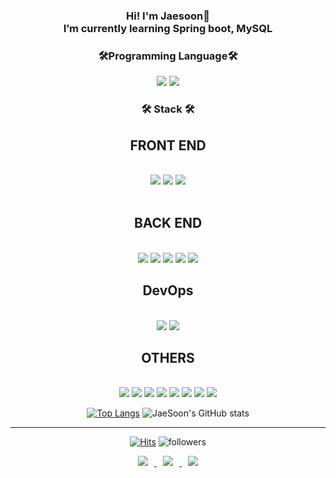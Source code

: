 
<h3 align="center"><b>Hi! I'm Jaesoon👋</b><br>
I’m currently learning Spring boot, MySQL<br>
</h3>

<h3 align="center"><b>🛠Programming Language🛠</b></h3>
<p align="center">
  <img src="https://img.shields.io/badge/python-3776AB?style=for-the-badge&logo=Python&logoColor=white"> 
  <img src="https://img.shields.io/badge/java-007396?style=for-the-badge&logo=java&logoColor=white"> 
</p>

<h3 align="center"><b>🛠 Stack 🛠</b></h3>
<p align="center">
  <div align="center">
    <h2 align="center">FRONT END</h2><br>
    <img src="https://img.shields.io/badge/html5-E34F26?style=for-the-badge&logo=html5&logoColor=white">
    <img src="https://img.shields.io/badge/JavaScript-F7DF1E?style=for-the-badge&logo=JavaScript&logoColor=white">
    <img src="https://img.shields.io/badge/CSS3-1572B6?style=for-the-badge&logo=CSS3&logoColor=white"> 
  </div>
  <br>
  <div align="center">
    <h2 align="center">BACK END</h2><br>
    <img src="https://img.shields.io/badge/SpringBoot-6DB33F?style=for-the-badge&logo=SpringBoot&logoColor=white"/>
    <img src="https://img.shields.io/badge/flask-000000?style=for-the-badge&logo=flask&logoColor=white"/>
    <img src="https://img.shields.io/badge/django-092E20?style=for-the-badge&logo=django&logoColor=white"/>
    <img src="https://img.shields.io/badge/mysql-4479A1?style=for-the-badge&logo=mysql&logoColor=white"/>
    <img src="https://img.shields.io/badge/MariaDB-003545?style=for-the-badge&logo=MariaDB&logoColor=white"/>
  </div>
  
  <div align="center">
    <h2 align="center">DevOps</h2><br>
    <img src="https://img.shields.io/badge/NGINX-009639?style=for-the-badge&logo=NGINX&logoColor=white">
    <img src="https://img.shields.io/badge/Docker-2496ED?style=for-the-badge&logo=Docker&logoColor=white">
  </div>
  
  <div align="center">
    <h2 align="center">OTHERS</h2><br>
    <img src="https://img.shields.io/badge/pytorch-EE4C2C?style=for-the-badge&logo=pytorch&logoColor=white">
    <img src="https://img.shields.io/badge/TensorFlow-FF6F00?style=for-the-badge&logo=TensorFlow&logoColor=white">
    <img src="https://img.shields.io/badge/Keras-%23D00000.svg?style=for-the-badge&logo=Keras&logoColor=white">
    <img src="https://img.shields.io/badge/opencv-%23white.svg?style=for-the-badge&logo=opencv&logoColor=white">
    <img src="https://img.shields.io/badge/selenium-43B02A?style=for-the-badge&logo=selenium&logoColor=white">
    <img src="https://img.shields.io/badge/Amazon EC2-FF9900?style=for-the-badge&logo=Amazon EC2&logoColor=white">
    <img src="https://img.shields.io/badge/CentOS-262577?style=for-the-badge&logo=CentOS&logoColor=white">
    <img src="https://img.shields.io/badge/Ubuntu-E95420?style=for-the-badge&logo=Ubuntu&logoColor=white">
  </div>
  
</p>

<div align="center">

  
[![Top Langs](https://github-readme-stats.vercel.app/api/top-langs/?username=jae-soon&layout=compact)](https://github.com/jae-soon/github-readme-stats) ![JaeSoon's GitHub stats](https://github-readme-stats.vercel.app/api?username=Jae-soon&show_icons=true&theme=radical)

<hr>

[![Hits](https://hits.seeyoufarm.com/api/count/incr/badge.svg?url=https%3A%2F%2Fgithub.com%2Fjae-soon%2F&count_bg=%2379C83D&title_bg=%23000000&icon=&icon_color=%23E7E7E7&title=hits&edge_flat=false)](https://hits.seeyoufarm.com)
![followers](https://img.shields.io/github/followers/jae-soon?style=social)

<a href="https://jae-soon.tistory.com/">
    <img 
        src="http://img.shields.io/badge/-Tech%20Blog-655ced?style=flat&logo=Tistory&link=https://jae-soon.tistory.com/"
        style="height : auto; margin-left : 10px; margin-right : 10px;"/>
</a> <a href="https://www.instagram.com/jaesooone/">
    <img 
        src="http://img.shields.io/badge/-Instagram-black?style=flat&logo=Instagram&link=https://www.instagram.com/jaesooone/"
        style="height : auto; margin-left : 10px; margin-right : 10px;"/>
</a> <a href="mailto:a2346532@gmail.com">
    <img 
        src="https://img.shields.io/badge/Gmail-d14836?style=flat-square&logo=Gmail&logoColor=white&link=mailto:a2346532@gmail.com"
        style="height : auto; margin-left : 10px; margin-right : 10px;"/>
</a>
</div>


<!--
**Jae-soon/Jae-soon** is a ✨ _special_ ✨ repository because its `README.md` (this file) appears on your GitHub profile.

Here are some ideas to get you started:

- 🔭 I’m currently working on ...
- 🌱 I’m currently learning ...
- 👯 I’m looking to collaborate on ...
- 🤔 I’m looking for help with ...
- 💬 Ask me about ...
- 📫 How to reach me: ...
- 😄 Pronouns: ...
- ⚡ Fun fact: ...
-->
